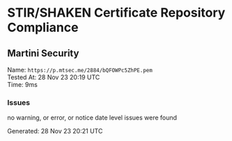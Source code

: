 # STIR/SHAKEN Certificate Repository Compliance

## Martini Security

Name: `https://p.mtsec.me/2884/bQFOWPc5ZhPE.pem`\
Tested At: 28 Nov 23 20:19 UTC\
Time: 9ms

### Issues

no warning, or error, or notice date level issues were found

Generated: 28 Nov 23 20:21 UTC